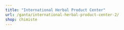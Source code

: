 ```yaml
---
title: "International Herbal Product Center"
url: /ganta/international-herbal-product-center-2/
shop: chimiste
---
```

